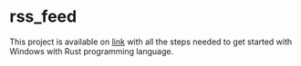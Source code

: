 # rss_feed

This project is available on [link](https://learn.microsoft.com/en-us/windows/dev-environment/rust/rss-reader-rust-for-windowshttps://learn.microsoft.com/en-us/windows/dev-environment/rust/rss-reader-rust-for-windows) with all the steps needed to get started with Windows with Rust programming language.

